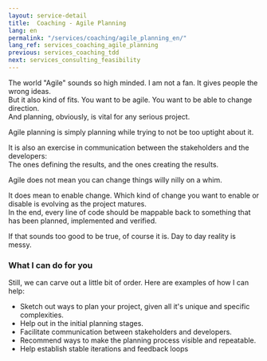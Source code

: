 ```yaml
---
layout: service-detail
title:  Coaching - Agile Planning
lang: en
permalink: "/services/coaching/agile_planning_en/"
lang_ref: services_coaching_agile_planning
previous: services_coaching_tdd
next: services_consulting_feasibility
---
```

The world "Agile" sounds so high minded. I am not a fan. It gives people the wrong ideas.  
But it also kind of fits. You want to be agile. You want to be able to change direction.  
And planning, obviously, is vital for any serious project.

Agile planning is simply planning while trying to not be too uptight about it.

It is also an exercise in communication between the stakeholders and the developers:  
The ones defining the results, and the ones creating the results.

Agile does not mean you can change things willy nilly on a whim.

It does mean to enable change. Which kind of change you want to enable or disable is evolving as the project matures.  
In the end, every line of code should be mappable back to something that has been planned, implemented and verified.

If that sounds too good to be true, of course it is. Day to day reality is messy.  

### What I can do for you
Still, we can carve out a little bit of order. Here are examples of how I can help:

- Sketch out ways to plan your project, given all it's unique and specific complexities.
- Help out in the initial planning stages.
- Facilitate communication between stakeholders and developers.
- Recommend ways to make the planning process visible and repeatable.
- Help establish stable iterations and feedback loops
